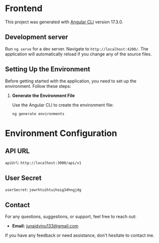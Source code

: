 # Frontend

This project was generated with [Angular CLI](https://github.com/angular/angular-cli) version 17.3.0.

## Development server

Run `ng serve` for a dev server. Navigate to `http://localhost:4200/`. The application will automatically reload if you change any of the source files.

## Setting Up the Environment

Before getting started with the application, you need to set up the environment. Follow these steps:

1. **Generate the Environment File**

   Use the Angular CLI to create the environment file:

   ```bash
   ng generate environments

# Environment Configuration

## API URL
`apiUrl`: `http://localhost:3000/api/v1`

## User Secret
`userSecret`: `jewrhtuihtuihoig34hngjdg`

## Contact

For any questions, suggestions, or support, feel free to reach out:

- **Email:** [junaidvinu133@gmail.com](mailto:junaidvinu133@gmail.com)



 If you have any feedback or need assistance, don't hesitate to contact me.

